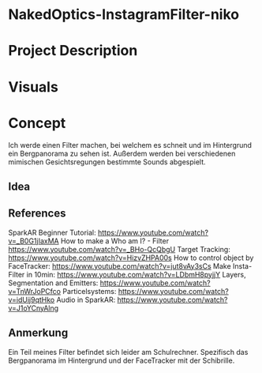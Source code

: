 # NakedOptics-InstagramFilter-niko

# Project Description
# Visuals
# Concept
Ich werde einen Filter machen, bei welchem es schneit und im Hintergrund ein Bergpanorama zu sehen ist. Außerdem werden bei verschiedenen  mimischen Gesichtsregungen bestimmte Sounds abgespielt. 
## Idea
## References
SparkAR Beginner Tutorial: https://www.youtube.com/watch?v=_B0G1jIaxMA
How to make a Who am I? - Filter https://www.youtube.com/watch?v=_BHo-QcQbgU
Target Tracking: https://www.youtube.com/watch?v=HizvZHPA00s
How to control object by FaceTracker: https://www.youtube.com/watch?v=jut8vAy3sCs
Make Insta-Filter in 10min: https://www.youtube.com/watch?v=LDbmH8pyjjY
Layers, Segmentation and Emitters: https://www.youtube.com/watch?v=TnWrJoPCfco
Particelsystems: https://www.youtube.com/watch?v=idUij9qtHko
Audio in SparkAR: https://www.youtube.com/watch?v=J1oYCnyAlng
## Anmerkung
Ein Teil meines Filter befindet sich leider am Schulrechner. Spezifisch das Bergpanorama im Hintergrund und der FaceTracker mit der Schibrille.
